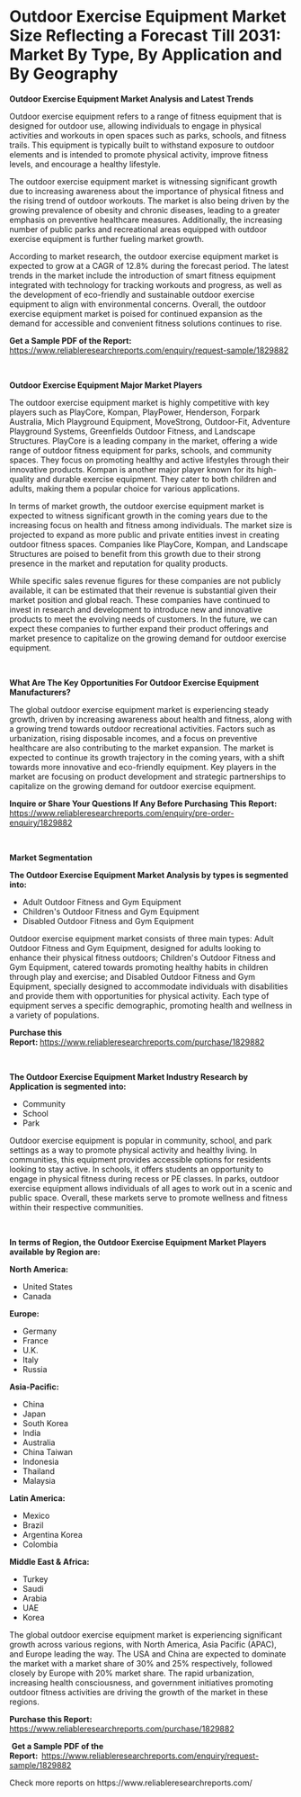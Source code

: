 <p><h1>Outdoor Exercise Equipment Market Size Reflecting a Forecast Till 2031: Market By Type, By Application and By Geography</h1></p><p><strong>Outdoor Exercise Equipment Market Analysis and Latest Trends</strong></p>
<p><p>Outdoor exercise equipment refers to a range of fitness equipment that is designed for outdoor use, allowing individuals to engage in physical activities and workouts in open spaces such as parks, schools, and fitness trails. This equipment is typically built to withstand exposure to outdoor elements and is intended to promote physical activity, improve fitness levels, and encourage a healthy lifestyle.</p><p>The outdoor exercise equipment market is witnessing significant growth due to increasing awareness about the importance of physical fitness and the rising trend of outdoor workouts. The market is also being driven by the growing prevalence of obesity and chronic diseases, leading to a greater emphasis on preventive healthcare measures. Additionally, the increasing number of public parks and recreational areas equipped with outdoor exercise equipment is further fueling market growth.</p><p>According to market research, the outdoor exercise equipment market is expected to grow at a CAGR of 12.8% during the forecast period. The latest trends in the market include the introduction of smart fitness equipment integrated with technology for tracking workouts and progress, as well as the development of eco-friendly and sustainable outdoor exercise equipment to align with environmental concerns. Overall, the outdoor exercise equipment market is poised for continued expansion as the demand for accessible and convenient fitness solutions continues to rise.</p></p>
<p><strong>Get a Sample PDF of the Report:&nbsp;</strong> <a href="https://www.reliableresearchreports.com/enquiry/request-sample/1829882">https://www.reliableresearchreports.com/enquiry/request-sample/1829882</a></p>
<p>&nbsp;</p>
<p><strong>Outdoor Exercise Equipment Major Market Players</strong></p>
<p><p>The outdoor exercise equipment market is highly competitive with key players such as PlayCore, Kompan, PlayPower, Henderson, Forpark Australia, Mich Playground Equipment, MoveStrong, Outdoor-Fit, Adventure Playground Systems, Greenfields Outdoor Fitness, and Landscape Structures. PlayCore is a leading company in the market, offering a wide range of outdoor fitness equipment for parks, schools, and community spaces. They focus on promoting healthy and active lifestyles through their innovative products. Kompan is another major player known for its high-quality and durable exercise equipment. They cater to both children and adults, making them a popular choice for various applications.</p><p>In terms of market growth, the outdoor exercise equipment market is expected to witness significant growth in the coming years due to the increasing focus on health and fitness among individuals. The market size is projected to expand as more public and private entities invest in creating outdoor fitness spaces. Companies like PlayCore, Kompan, and Landscape Structures are poised to benefit from this growth due to their strong presence in the market and reputation for quality products.</p><p>While specific sales revenue figures for these companies are not publicly available, it can be estimated that their revenue is substantial given their market position and global reach. These companies have continued to invest in research and development to introduce new and innovative products to meet the evolving needs of customers. In the future, we can expect these companies to further expand their product offerings and market presence to capitalize on the growing demand for outdoor exercise equipment.</p></p>
<p>&nbsp;</p>
<p><strong>What Are The Key Opportunities For Outdoor Exercise Equipment Manufacturers?</strong></p>
<p><p>The global outdoor exercise equipment market is experiencing steady growth, driven by increasing awareness about health and fitness, along with a growing trend towards outdoor recreational activities. Factors such as urbanization, rising disposable incomes, and a focus on preventive healthcare are also contributing to the market expansion. The market is expected to continue its growth trajectory in the coming years, with a shift towards more innovative and eco-friendly equipment. Key players in the market are focusing on product development and strategic partnerships to capitalize on the growing demand for outdoor exercise equipment.</p></p>
<p><strong>Inquire or Share Your Questions If Any Before Purchasing This Report:</strong> <a href="https://www.reliableresearchreports.com/enquiry/pre-order-enquiry/1829882">https://www.reliableresearchreports.com/enquiry/pre-order-enquiry/1829882</a></p>
<p>&nbsp;</p>
<p><strong>Market Segmentation</strong></p>
<p><strong>The Outdoor Exercise Equipment Market Analysis by types is segmented into:</strong></p>
<p><ul><li>Adult Outdoor Fitness and Gym Equipment</li><li>Children's Outdoor Fitness and Gym Equipment</li><li>Disabled Outdoor Fitness and Gym Equipment</li></ul></p>
<p><p>Outdoor exercise equipment market consists of three main types: Adult Outdoor Fitness and Gym Equipment, designed for adults looking to enhance their physical fitness outdoors; Children's Outdoor Fitness and Gym Equipment, catered towards promoting healthy habits in children through play and exercise; and Disabled Outdoor Fitness and Gym Equipment, specially designed to accommodate individuals with disabilities and provide them with opportunities for physical activity. Each type of equipment serves a specific demographic, promoting health and wellness in a variety of populations.</p></p>
<p><strong>Purchase this Report:&nbsp;</strong><a href="https://www.reliableresearchreports.com/purchase/1829882">https://www.reliableresearchreports.com/purchase/1829882</a></p>
<p>&nbsp;</p>
<p><strong>The Outdoor Exercise Equipment Market Industry Research by Application is segmented into:</strong></p>
<p><ul><li>Community</li><li>School</li><li>Park</li></ul></p>
<p><p>Outdoor exercise equipment is popular in community, school, and park settings as a way to promote physical activity and healthy living. In communities, this equipment provides accessible options for residents looking to stay active. In schools, it offers students an opportunity to engage in physical fitness during recess or PE classes. In parks, outdoor exercise equipment allows individuals of all ages to work out in a scenic and public space. Overall, these markets serve to promote wellness and fitness within their respective communities.</p></p>
<p>&nbsp;</p>
<p><strong>In terms of Region, the Outdoor Exercise Equipment Market Players available by Region are:</strong></p>
<p>
    <p> <strong> North America: </strong>
        <ul>
            <li>United States</li>
            <li>Canada</li>
        </ul>
        </p> 
    <p> <strong> Europe: </strong>
        <ul>
            <li>Germany</li>
            <li>France</li>
            <li>U.K.</li>
            <li>Italy</li>
            <li>Russia</li>
        </ul>
        </p> 
    <p> <strong> Asia-Pacific: </strong>
        <ul>
            <li>China</li>
            <li>Japan</li>
            <li>South Korea</li>
            <li>India</li>
            <li>Australia</li>
            <li>China Taiwan</li>
            <li>Indonesia</li>
            <li>Thailand</li>
            <li>Malaysia</li>
        </ul>
        </p> 
    <p> <strong> Latin America: </strong>
        <ul>
            <li>Mexico</li>
            <li>Brazil</li>
            <li>Argentina Korea</li>
            <li>Colombia</li>
        </ul>
        </p> 
    <p> <strong> Middle East & Africa: </strong>
        <ul>
            <li>Turkey</li>
            <li>Saudi</li>
            <li>Arabia</li>
            <li>UAE</li>
            <li>Korea</li>
        </ul>
    </p>
    </p>
<p><p>The global outdoor exercise equipment market is experiencing significant growth across various regions, with North America, Asia Pacific (APAC), and Europe leading the way. The USA and China are expected to dominate the market with a market share of 30% and 25% respectively, followed closely by Europe with 20% market share. The rapid urbanization, increasing health consciousness, and government initiatives promoting outdoor fitness activities are driving the growth of the market in these regions.</p></p>
<p><strong>Purchase this Report: </strong><a href="https://www.reliableresearchreports.com/purchase/1829882">https://www.reliableresearchreports.com/purchase/1829882</a></p>
<p>&nbsp;<strong>Get a Sample PDF of the Report:&nbsp;&nbsp;</strong><a href="https://www.reliableresearchreports.com/enquiry/request-sample/1829882">https://www.reliableresearchreports.com/enquiry/request-sample/1829882</a></p>
<p><strong></strong></p>
<p>Check more reports on https://www.reliableresearchreports.com/</p>